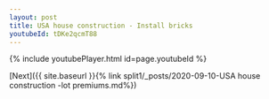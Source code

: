```yaml
---
layout: post
title: USA house construction - Install bricks
youtubeId: tDKe2qcmT88
---
```


{% include youtubePlayer.html id=page.youtubeId %}

[Next]({{ site.baseurl }}{% link split1/_posts/2020-09-10-USA house construction -lot premiums.md%})
